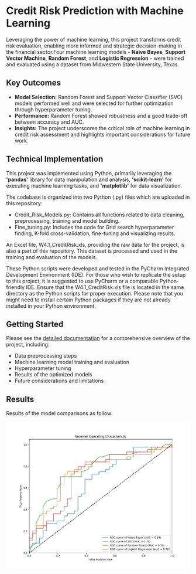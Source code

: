 # Credit Risk Prediction with Machine Learning

Leveraging the power of machine learning, this project transforms credit risk evaluation, enabling more informed and strategic decision-making in the financial sector.Four machine learning models - **Naive Bayes**, **Support Vector Machine**, **Random Forest**, and **Logistic Regression** - were trained and evaluated using a dataset from Midwestern State University, Texas.

## Key Outcomes

- **Model Selection:** Random Forest and Support Vector Classifier (SVC) models performed well and were selected for further optimization through hyperparameter tuning.
- **Performance:** Random Forest showed robustness and a good trade-off between accuracy and AUC.
- **Insights:** The project underscores the critical role of machine learning in credit risk assessment and highlights important considerations for future work.

## Technical Implementation

This project was implemented using Python, primarily leveraging the **'pandas'** library for data manipulation and analysis, **'scikit-learn'** for executing machine learning tasks, and **'matplotlib'** for data visualization.

The codebase is organized into two Python (.py) files which are uploaded in this repository:

- Credit_Risk_Models.py: Contains all functions related to data cleaning, preprocessing, training and model building.  
- Fine_tuning.py: Includes the code for Grid search hyperparameter finding, K-fold cross-validation, fine-tuning and visualizing results.

An Excel file, W4.1_CreditRisk.xls, providing the raw data for the project, is also a part of this repository. This dataset is processed and used in the training and evaluation of the models.

These Python scripts were developed and tested in the PyCharm Integrated Development Environment (IDE). For those who wish to replicate the setup to this project, it is suggested to use PyCharm or a comparable Python-friendly IDE. Ensure that the W4.1_CreditRisk.xls file is located in the same directory as the Python scripts for proper execution.
Please note that you might need to install certain Python packages if they are not already installed in your Python environment. 

## Getting Started

Please see the [detailed documentation](https://github.com/Phyo-Wai-Yan-Win/Credit-Risk-Prediction/blob/main/documentation.md) for a comprehensive overview of the project, including:

- Data preprocessing steps
- Machine learning model training and evaluation
- Hyperparameter tuning  
- Results of the optimized models
- Future considerations and limitations

## Results

Results of the model comparisons as follow:
<p align="center">
  <img src="Roc_Curves.png" alt="ROC Curves" width="700" style="margin: 0 auto;">
</p>

